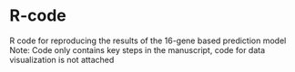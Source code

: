 # R-code
R code for reproducing the results of the 16-gene based prediction model
Note: Code only contains key steps in the manuscript, code for data visualization is not attached
